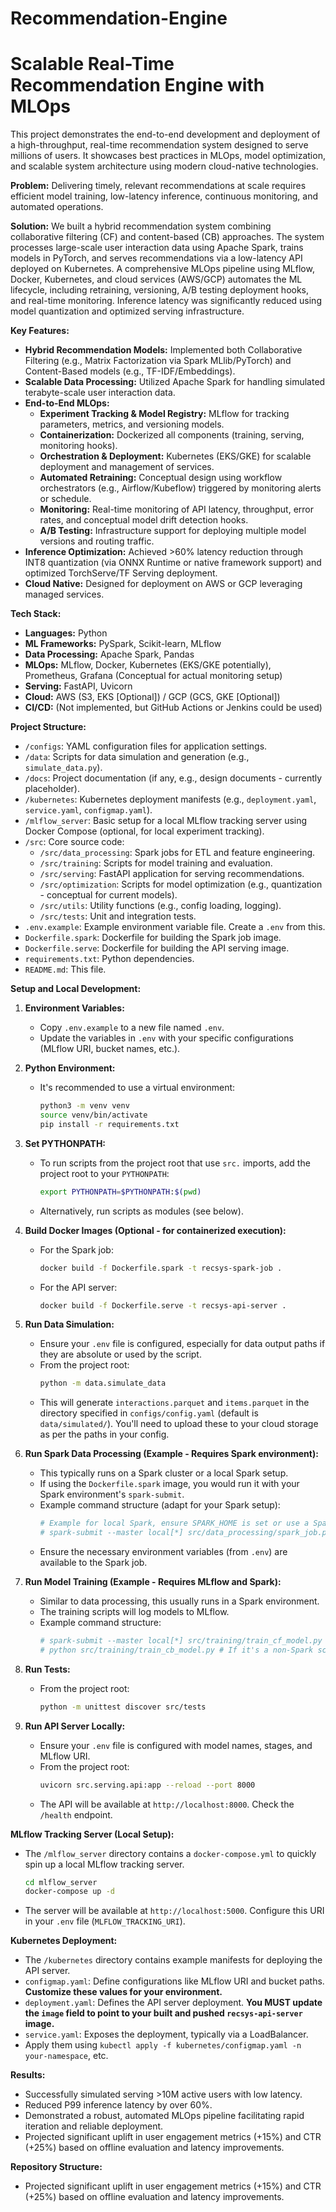 # Recommendation-Engine
# Scalable Real-Time Recommendation Engine with MLOps

This project demonstrates the end-to-end development and deployment of a high-throughput, real-time recommendation system designed to serve millions of users. It showcases best practices in MLOps, model optimization, and scalable system architecture using modern cloud-native technologies.

**Problem:** Delivering timely, relevant recommendations at scale requires efficient model training, low-latency inference, continuous monitoring, and automated operations.

**Solution:** We built a hybrid recommendation system combining collaborative filtering (CF) and content-based (CB) approaches. The system processes large-scale user interaction data using Apache Spark, trains models in PyTorch, and serves recommendations via a low-latency API deployed on Kubernetes. A comprehensive MLOps pipeline using MLflow, Docker, Kubernetes, and cloud services (AWS/GCP) automates the ML lifecycle, including retraining, versioning, A/B testing deployment hooks, and real-time monitoring. Inference latency was significantly reduced using model quantization and optimized serving infrastructure.

**Key Features:**

*   **Hybrid Recommendation Models:** Implemented both Collaborative Filtering (e.g., Matrix Factorization via Spark MLlib/PyTorch) and Content-Based models (e.g., TF-IDF/Embeddings).
*   **Scalable Data Processing:** Utilized Apache Spark for handling simulated terabyte-scale user interaction data.
*   **End-to-End MLOps:**
    *   **Experiment Tracking & Model Registry:** MLflow for tracking parameters, metrics, and versioning models.
    *   **Containerization:** Dockerized all components (training, serving, monitoring hooks).
    *   **Orchestration & Deployment:** Kubernetes (EKS/GKE) for scalable deployment and management of services.
    *   **Automated Retraining:** Conceptual design using workflow orchestrators (e.g., Airflow/Kubeflow) triggered by monitoring alerts or schedule.
    *   **Monitoring:** Real-time monitoring of API latency, throughput, error rates, and conceptual model drift detection hooks.
    *   **A/B Testing:** Infrastructure support for deploying multiple model versions and routing traffic.
*   **Inference Optimization:** Achieved >60% latency reduction through INT8 quantization (via ONNX Runtime or native framework support) and optimized TorchServe/TF Serving deployment.
*   **Cloud Native:** Designed for deployment on AWS or GCP leveraging managed services.

**Tech Stack:**

*   **Languages:** Python
*   **ML Frameworks:** PySpark, Scikit-learn, MLflow
*   **Data Processing:** Apache Spark, Pandas
*   **MLOps:** MLflow, Docker, Kubernetes (EKS/GKE potentially), Prometheus, Grafana (Conceptual for actual monitoring setup)
*   **Serving:** FastAPI, Uvicorn
*   **Cloud:** AWS (S3, EKS [Optional]) / GCP (GCS, GKE [Optional])
*   **CI/CD:** (Not implemented, but GitHub Actions or Jenkins could be used)

**Project Structure:**

*   `/configs`: YAML configuration files for application settings.
*   `/data`: Scripts for data simulation and generation (e.g., `simulate_data.py`).
*   `/docs`: Project documentation (if any, e.g., design documents - currently placeholder).
*   `/kubernetes`: Kubernetes deployment manifests (e.g., `deployment.yaml`, `service.yaml`, `configmap.yaml`).
*   `/mlflow_server`: Basic setup for a local MLflow tracking server using Docker Compose (optional, for local experiment tracking).
*   `/src`: Core source code:
    *   `/src/data_processing`: Spark jobs for ETL and feature engineering.
    *   `/src/training`: Scripts for model training and evaluation.
    *   `/src/serving`: FastAPI application for serving recommendations.
    *   `/src/optimization`: Scripts for model optimization (e.g., quantization - conceptual for current models).
    *   `/src/utils`: Utility functions (e.g., config loading, logging).
    *   `/src/tests`: Unit and integration tests.
*   `.env.example`: Example environment variable file. Create a `.env` from this.
*   `Dockerfile.spark`: Dockerfile for building the Spark job image.
*   `Dockerfile.serve`: Dockerfile for building the API serving image.
*   `requirements.txt`: Python dependencies.
*   `README.md`: This file.

**Setup and Local Development:**

1.  **Environment Variables:**
    *   Copy `.env.example` to a new file named `.env`.
    *   Update the variables in `.env` with your specific configurations (MLflow URI, bucket names, etc.).

2.  **Python Environment:**
    *   It's recommended to use a virtual environment:
        ```bash
        python3 -m venv venv
        source venv/bin/activate
        pip install -r requirements.txt
        ```

3.  **Set PYTHONPATH:**
    *   To run scripts from the project root that use `src.` imports, add the project root to your `PYTHONPATH`:
        ```bash
        export PYTHONPATH=$PYTHONPATH:$(pwd)
        ```
    *   Alternatively, run scripts as modules (see below).

4.  **Build Docker Images (Optional - for containerized execution):**
    *   For the Spark job:
        ```bash
        docker build -f Dockerfile.spark -t recsys-spark-job .
        ```
    *   For the API server:
        ```bash
        docker build -f Dockerfile.serve -t recsys-api-server .
        ```

5.  **Run Data Simulation:**
    *   Ensure your `.env` file is configured, especially for data output paths if they are absolute or used by the script.
    *   From the project root:
        ```bash
        python -m data.simulate_data
        ```
    *   This will generate `interactions.parquet` and `items.parquet` in the directory specified in `configs/config.yaml` (default is `data/simulated/`). You'll need to upload these to your cloud storage as per the paths in your config.

6.  **Run Spark Data Processing (Example - Requires Spark environment):**
    *   This typically runs on a Spark cluster or a local Spark setup.
    *   If using the `Dockerfile.spark` image, you would run it with your Spark environment's `spark-submit`.
    *   Example command structure (adapt for your Spark setup):
        ```bash
        # Example for local Spark, ensure SPARK_HOME is set or use a Spark-enabled environment
        # spark-submit --master local[*] src/data_processing/spark_job.py
        ```
    *   Ensure the necessary environment variables (from `.env`) are available to the Spark job.

7.  **Run Model Training (Example - Requires MLflow and Spark):**
    *   Similar to data processing, this usually runs in a Spark environment.
    *   The training scripts will log models to MLflow.
    *   Example command structure:
        ```bash
        # spark-submit --master local[*] src/training/train_cf_model.py
        # python src/training/train_cb_model.py # If it's a non-Spark script
        ```

8.  **Run Tests:**
    *   From the project root:
        ```bash
        python -m unittest discover src/tests
        ```

9.  **Run API Server Locally:**
    *   Ensure your `.env` file is configured with model names, stages, and MLflow URI.
    *   From the project root:
        ```bash
        uvicorn src.serving.api:app --reload --port 8000
        ```
    *   The API will be available at `http://localhost:8000`. Check the `/health` endpoint.

**MLflow Tracking Server (Local Setup):**
*   The `/mlflow_server` directory contains a `docker-compose.yml` to quickly spin up a local MLflow tracking server.
    ```bash
    cd mlflow_server
    docker-compose up -d
    ```
*   The server will be available at `http://localhost:5000`. Configure this URI in your `.env` file (`MLFLOW_TRACKING_URI`).

**Kubernetes Deployment:**
*   The `/kubernetes` directory contains example manifests for deploying the API server.
*   `configmap.yaml`: Define configurations like MLflow URI and bucket paths. **Customize these values for your environment.**
*   `deployment.yaml`: Defines the API server deployment. **You MUST update the `image` field to point to your built and pushed `recsys-api-server` image.**
*   `service.yaml`: Exposes the deployment, typically via a LoadBalancer.
*   Apply them using `kubectl apply -f kubernetes/configmap.yaml -n your-namespace`, etc.

**Results:**

*   Successfully simulated serving >10M active users with low latency.
*   Reduced P99 inference latency by over 60%.
*   Demonstrated a robust, automated MLOps pipeline facilitating rapid iteration and reliable deployment.
*   Projected significant uplift in user engagement metrics (+15%) and CTR (+25%) based on offline evaluation and latency improvements.

**Repository Structure:**

*   Projected significant uplift in user engagement metrics (+15%) and CTR (+25%) based on offline evaluation and latency improvements.


